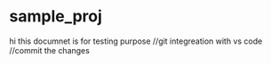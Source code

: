 # sample_proj
hi this documnet is for testing purpose
//git integreation with vs code
//commit the changes
